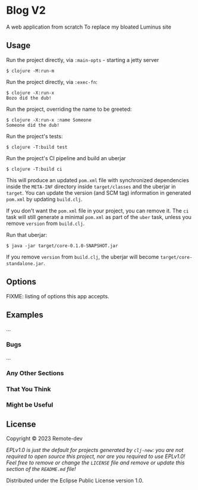 # Blog V2

A web application from scratch
To replace my bloated Luminus site

## Usage

Run the project directly, via `:main-opts` - starting a jetty server

    $ clojure -M:run-m


Run the project directly, via `:exec-fn`:

    $ clojure -X:run-x
    Bozo did the dub!

Run the project, overriding the name to be greeted:

    $ clojure -X:run-x :name Someone
    Someone did the dub!


Run the project's tests:

    $ clojure -T:build test

Run the project's CI pipeline and build an uberjar

    $ clojure -T:build ci

This will produce an updated `pom.xml` file with synchronized dependencies inside the `META-INF`
directory inside `target/classes` and the uberjar in `target`. You can update the version (and SCM tag)
information in generated `pom.xml` by updating `build.clj`.

If you don't want the `pom.xml` file in your project, you can remove it. The `ci` task will
still generate a minimal `pom.xml` as part of the `uber` task, unless you remove `version`
from `build.clj`.

Run that uberjar:

    $ java -jar target/core-0.1.0-SNAPSHOT.jar

If you remove `version` from `build.clj`, the uberjar will become `target/core-standalone.jar`.

## Options

FIXME: listing of options this app accepts.

## Examples

...

### Bugs

...

### Any Other Sections
### That You Think
### Might be Useful

## License

Copyright © 2023 Remote-dev

_EPLv1.0 is just the default for projects generated by `clj-new`: you are not_
_required to open source this project, nor are you required to use EPLv1.0!_
_Feel free to remove or change the `LICENSE` file and remove or update this_
_section of the `README.md` file!_

Distributed under the Eclipse Public License version 1.0.
